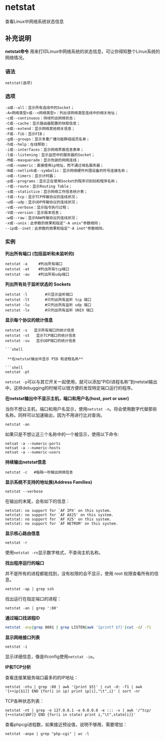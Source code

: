 # netstat

查看Linux中网络系统状态信息

## 补充说明

**netstat命令** 用来打印Linux中网络系统的状态信息，可让你得知整个Linux系统的网络情况。

### 语法

```text
netstat(选项)
```

### 选项

```text
-a或--all：显示所有连线中的Socket；
-A<网络类型>或--<网络类型>：列出该网络类型连线中的相关地址；
-c或--continuous：持续列出网络状态；
-C或--cache：显示路由器配置的快取信息；
-e或--extend：显示网络其他相关信息；
-F或--fib：显示FIB；
-g或--groups：显示多重广播功能群组组员名单；
-h或--help：在线帮助；
-i或--interfaces：显示网络界面信息表单；
-l或--listening：显示监控中的服务器的Socket；
-M或--masquerade：显示伪装的网络连线；
-n或--numeric：直接使用ip地址，而不通过域名服务器；
-N或--netlink或--symbolic：显示网络硬件外围设备的符号连接名称；
-o或--timers：显示计时器；
-p或--programs：显示正在使用Socket的程序识别码和程序名称；
-r或--route：显示Routing Table；
-s或--statistice：显示网络工作信息统计表；
-t或--tcp：显示TCP传输协议的连线状况；
-u或--udp：显示UDP传输协议的连线状况；
-v或--verbose：显示指令执行过程；
-V或--version：显示版本信息；
-w或--raw：显示RAW传输协议的连线状况；
-x或--unix：此参数的效果和指定"-A unix"参数相同；
--ip或--inet：此参数的效果和指定"-A inet"参数相同。
```

### 实例

**列出所有端口 \(包括监听和未监听的\)**

```text
netstat -a     #列出所有端口
netstat -at    #列出所有tcp端口
netstat -au    #列出所有udp端口
```

**列出所有处于监听状态的 Sockets**

```text
netstat -l        #只显示监听端口
netstat -lt       #只列出所有监听 tcp 端口
netstat -lu       #只列出所有监听 udp 端口
netstat -lx       #只列出所有监听 UNIX 端口
```

**显示每个协议的统计信息**

```text
netstat -s   显示所有端口的统计信息
netstat -st   显示TCP端口的统计信息
netstat -su   显示UDP端口的统计信息

```shell

 **在netstat输出中显示 PID 和进程名称** 

```shell
netstat -pt
```

`netstat -p`可以与其它开关一起使用，就可以添加“PID/进程名称”到netstat输出中，这样debugging的时候可以很方便的发现特定端口运行的程序。

**在netstat输出中不显示主机，端口和用户名\(host, port or user\)**

当你不想让主机，端口和用户名显示，使用`netstat -n`。将会使用数字代替那些名称。同样可以加速输出，因为不用进行比对查询。

```text
netstat -an
```

如果只是不想让这三个名称中的一个被显示，使用以下命令:

```text
netsat -a --numeric-ports
netsat -a --numeric-hosts
netsat -a --numeric-users
```

**持续输出netstat信息**

```text
netstat -c   #每隔一秒输出网络信息
```

**显示系统不支持的地址族\(Address Families\)**

```text
netstat --verbose
```

在输出的末尾，会有如下的信息：

```text
netstat: no support for `AF IPX' on this system.
netstat: no support for `AF AX25' on this system.
netstat: no support for `AF X25' on this system.
netstat: no support for `AF NETROM' on this system.
```

**显示核心路由信息**

```text
netstat -r
```

使用`netstat -rn`显示数字格式，不查询主机名称。

**找出程序运行的端口**

并不是所有的进程都能找到，没有权限的会不显示，使用 root 权限查看所有的信息。

```text
netstat -ap | grep ssh
```

找出运行在指定端口的进程：

```text
netstat -an | grep ':80'
```

**通过端口找进程ID**

```bash
netstat -anp|grep 8081 | grep LISTEN|awk '{printf $7}'|cut -d/ -f1
```

**显示网络接口列表**

```text
netstat -i
```

显示详细信息，像是ifconfig使用`netstat -ie`。

**IP和TCP分析**

查看连接某服务端口最多的的IP地址：

```text
netstat -ntu | grep :80 | awk '{print $5}' | cut -d: -f1 | awk '{++ip[$1]} END {for(i in ip) print ip[i],"\t",i}' | sort -nr
```

TCP各种状态列表：

```text
netstat -nt | grep -e 127.0.0.1 -e 0.0.0.0 -e ::: -v | awk '/^tcp/ {++state[$NF]} END {for(i in state) print i,"\t",state[i]}'
```

查看phpcgi进程数，如果接近预设值，说明不够用，需要增加：

```text
netstat -anpo | grep "php-cgi" | wc -l
```

